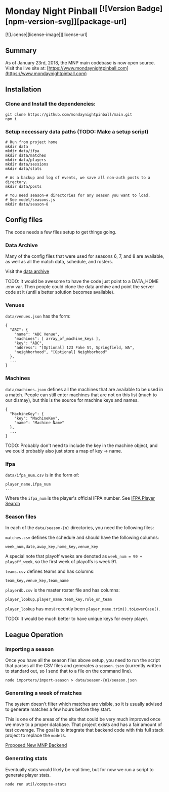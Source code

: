 # Monday Night Pinball <sup>[![Version Badge][npm-version-svg]][package-url]</sup>

[![License][license-image]][license-url]

## Summary

As of January 23rd, 2018, the MNP main codebase is now open source.
Visit the live site at: [https://www.mondaynightpinball.com](https://www.mondaynightpinball.com)

## Installation

### Clone and Install the dependencies:

```
git clone https://github.com/mondaynightpinball/main.git
npm i
```

### Setup necessary data paths (TODO: Make a setup script)
```
# Run from project home
mkdir data
mkdir data/ifpa
mkdir data/matches
mkdir data/players
mkdir data/sessions
mkdir data/stats

# As a backup and log of events, we save all non-auth posts to a directory.
mkdir data/posts

# You need season-# directories for any season you want to load.
# See model/seasons.js
mkdir data/season-8
```

## Config files

The code needs a few files setup to get things going.

### Data Archive

Many of the config files that were used for seasons 6, 7, and 8
are available, as well as all the match data, schedule, and rosters.

Visit the [data archive](https://github.com/mondaynightpinball/data-archive)

TODO: It would be awesome to have the code just point to a DATA_HOME .env var. Then people could clone the data archive and point the server code at it (until a better solution becomes available).

### Venues

`data/venues.json` has the form:
```
{
  "ABC": {
    "name": "ABC Venue",
    "machines": [ array_of_machine_keys ],
    "key": "ABC",
    "address": "[Optional] 123 Fake St, Springfield, WA",
    "neighborhood", "[Optional] Neighborhood"
  },
  ...
}
```

### Machines

`data/machines.json` defines all the machines that are available to
be used in a match. People can still enter machines that are not on
this list (much to our dismay), but this is the source for machine keys and names.

```
{
  "MachineKey": {
    "key": "MachineKey",
    "name": "Machine Name"
  },
  ...
}
```

TODO: Probably don't need to include the key in the machine object, and we could probably also just store a map of key -> name.

### Ifpa

`data/ifpa_num.csv` is in the form of:

```
player_name,ifpa_num
...
```

Where the `ifpa_num` is the player's official IFPA number.
See [IFPA Player Search](https://www.ifpapinball.com/players/find.php)

### Season files

In each of the `data/season-{n}` directories, you need the following files:

`matches.csv` defines the schedule and should have the following columns:
```
week_num,date,away_key,home_key,venue_key
```

A special note that playoff weeks are denoted as `week_num = 90 + playoff_week`, so the first week of playoffs is week 91.

`teams.csv` defines teams and has columns:
```
team_key,venue_key,team_name
```

`playerdb.csv` is the master roster file and has columns:
```
player_lookup,player_name,team_key,role_on_team
```

`player_lookup` has most recently been `player_name.trim().toLowerCase()`.

TODO: It would be much better to have unique keys for every player.

## League Operation

### Importing a season

Once you have all the season files above setup, you need to run the script that parses all the CSV files and generates a `season.json` (currently written to standard out, so I send that to a file on the command line).

```
node importers/import-season > data/season-{n}/season.json
```

### Generating a week of matches

The system doesn't filter which matches are visible, so it is usually advised to generate matches a few hours before they start.

This is one of the areas of the site that could be very much improved once we move to a proper database. That project exists and has a fair amount of test coverage. The goal is to integrate that backend code with this full stack project to replace the `model`s.

[Proposed New MNP Backend](https://github.com/mondaynightpinball/server)

### Generating stats

Eventually stats would likely be real time, but for now we run a script to generate player stats.

```
node run util/compute-stats
```
